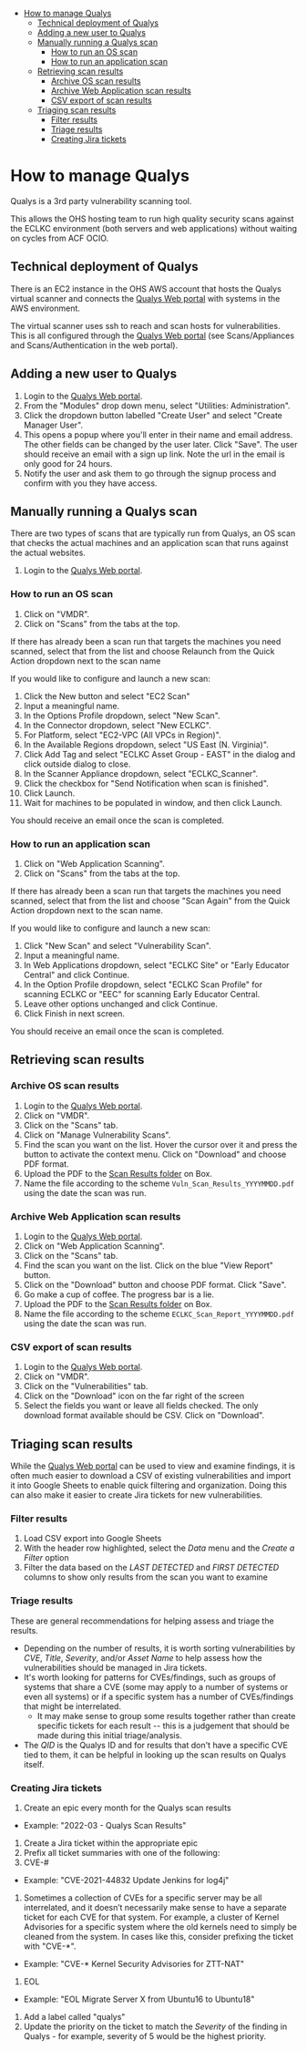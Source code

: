 <!-- mdformat-toc start --slug=github --no-anchors --maxlevel=6 --minlevel=1 -->

- [How to manage Qualys](#how-to-manage-qualys)
  - [Technical deployment of Qualys](#technical-deployment-of-qualys)
  - [Adding a new user to Qualys](#adding-a-new-user-to-qualys)
  - [Manually running a Qualys scan](#manually-running-a-qualys-scan)
    - [How to run an OS scan](#how-to-run-an-os-scan)
    - [How to run an application scan](#how-to-run-an-application-scan)
  - [Retrieving scan results](#retrieving-scan-results)
    - [Archive OS scan results](#archive-os-scan-results)
    - [Archive Web Application scan results](#archive-web-application-scan-results)
    - [CSV export of scan results](#csv-export-of-scan-results)
  - [Triaging scan results](#triaging-scan-results)
    - [Filter results](#filter-results)
    - [Triage results](#triage-results)
    - [Creating Jira tickets](#creating-jira-tickets)

<!-- mdformat-toc end -->

# How to manage Qualys

Qualys is a 3rd party vulnerability scanning tool.

This allows the OHS hosting team to run high quality security scans against the ECLKC environment (both servers and web applications) without waiting on cycles from ACF OCIO.

## Technical deployment of Qualys

There is an EC2 instance in the OHS AWS account that hosts the Qualys virtual scanner and connects the [Qualys Web portal][1] with systems in the AWS environment.

The virtual scanner uses ssh to reach and scan hosts for vulnerabilities. This is all configured through the [Qualys Web portal][1] (see Scans/Appliances and Scans/Authentication in the web portal).

## Adding a new user to Qualys

1. Login to the [Qualys Web portal][1].
1. From the "Modules" drop down menu, select "Utilities: Administration".
1. Click the dropdown button labelled "Create User" and select "Create Manager User".
1. This opens a popup where you'll enter in their name and email address. The other fields can be changed by the user later. Click "Save". The user should receive an email with a sign up link. Note the url in the email is only good for 24 hours.
1. Notify the user and ask them to go through the signup process and confirm with you they have access.

## Manually running a Qualys scan

There are two types of scans that are typically run from Qualys, an OS scan that checks the actual machines and an application scan that runs against the actual websites.

1. Login to the [Qualys Web portal][1].

### How to run an OS scan

1. Click on "VMDR".
1. Click on "Scans" from the tabs at the top.

If there has already been a scan run that targets the machines you need scanned, select that from the list and choose Relaunch from the Quick Action dropdown next to the scan name

If you would like to configure and launch a new scan:

1. Click the New button and select "EC2 Scan"
1. Input a meaningful name.
1. In the Options Profile dropdown, select "New Scan".
1. In the Connector dropdown, select "New ECLKC".
1. For Platform, select "EC2-VPC (All VPCs in Region)".
1. In the Available Regions dropdown, select "US East (N. Virginia)".
1. Click Add Tag and select "ECLKC Asset Group - EAST" in the dialog and click outside dialog to close.
1. In the Scanner Appliance dropdown, select "ECLKC_Scanner".
1. Click the checkbox for "Send Notification when scan is finished".
1. Click Launch.
1. Wait for machines to be populated in window, and then click Launch.

You should receive an email once the scan is completed.

### How to run an application scan

1. Click on "Web Application Scanning".
1. Click on "Scans" from the tabs at the top.

If there has already been a scan run that targets the machines you need scanned, select that from the list and choose "Scan Again" from the Quick Action dropdown next to the scan name.

If you would like to configure and launch a new scan:

1. Click "New Scan" and select "Vulnerability Scan".
1. Input a meaningful name.
1. In Web Applications dropdown, select "ECLKC Site" or "Early Educator Central" and click Continue.
1. In the Option Profile dropdown, select "ECLKC Scan Profile" for scanning ECLKC or "EEC" for scanning Early Educator Central.
1. Leave other options unchanged and click Continue.
1. Click Finish in next screen.

You should receive an email once the scan is completed.

## Retrieving scan results

### Archive OS scan results

1. Login to the [Qualys Web portal][1].
1. Click on "VMDR".
1. Click on the "Scans" tab.
1. Click on "Manage Vulnerability Scans".
1. Find the scan you want on the list. Hover the cursor over it and press the button to activate the context menu. Click on "Download" and choose PDF format.
1. Upload the PDF to the [Scan Results folder][2] on Box.
1. Name the file according to the scheme `Vuln_Scan_Results_YYYYMMDD.pdf` using the date the scan was run.

### Archive Web Application scan results

1. Login to the [Qualys Web portal][1].
1. Click on "Web Application Scanning".
1. Click on the "Scans" tab.
1. Find the scan you want on the list. Click on the blue "View Report" button.
1. Click on the "Download" button and choose PDF format. Click "Save".
1. Go make a cup of coffee. The progress bar is a lie.
1. Upload the PDF to the [Scan Results folder][2] on Box.
1. Name the file according to the scheme `ECLKC_Scan_Report_YYYYMMDD.pdf` using the date the scan was run.

### CSV export of scan results

1. Login to the [Qualys Web portal][1].
1. Click on "VMDR".
1. Click on the "Vulnerabilities" tab.
1. Click on the "Download" icon on the far right of the screen
1. Select the fields you want or leave all fields checked. The only download format available should be CSV. Click on "Download".

## Triaging scan results

While the [Qualys Web portal][1] can be used to view and examine findings, it is often much easier to download a CSV of existing vulnerabilities and import it into Google Sheets to enable quick filtering and organization. Doing this can also make it easier to create Jira tickets for new vulnerabilities.

### Filter results

1. Load CSV export into Google Sheets
1. With the header row highlighted, select the _Data_ menu and the _Create a Filter_ option
1. Filter the data based on the _LAST DETECTED_ and _FIRST DETECTED_ columns to show only results from the scan you want to examine

### Triage results

These are general recommendations for helping assess and triage the results.

- Depending on the number of results, it is worth sorting vulnerabilities by _CVE_, _Title_, _Severity_, and/or _Asset Name_ to help assess how the vulnerabilities should be managed in Jira tickets.
- It's worth looking for patterns for CVEs/findings, such as groups of systems that share a CVE (some may apply to a number of systems or even all systems) or if a specific system has a number of CVEs/findings that might be interrelated.
  - It may make sense to group some results together rather than create specific tickets for each result -- this is a judgement that should be made during this initial triage/analysis.
- The _QID_ is the Qualys ID and for results that don't have a specific CVE tied to them, it can be helpful in looking up the scan results on Qualys itself.

### Creating Jira tickets

1. Create an epic every month for the Qualys scan results

- Example: "2022-03 - Qualys Scan Results"

1. Create a Jira ticket within the appropriate epic
1. Prefix all ticket summaries with one of the following:
1. CVE-#

- Example: "CVE-2021-44832 Update Jenkins for log4j"

1. Sometimes a collection of CVEs for a specific server may be all interrelated, and it doesn’t necessarily make sense to have a separate ticket for each CVE for that system. For example, a cluster of Kernel Advisories for a specific system where the old kernels need to simply be cleaned from the system. In cases like this, consider prefixing the ticket with "CVE-\*".

- Example: "CVE-\* Kernel Security Advisories for ZTT-NAT"

1. EOL

- Example: "EOL Migrate Server X from Ubuntu16 to Ubuntu18"

1. Add a label called "qualys"
1. Update the priority on the ticket to match the _Severity_ of the finding in Qualys - for example, severity of 5 would be the highest priority.

[1]: https://qualysguard.qg3.apps.qualys.com/portal-front/
[2]: https://app.box.com/folder/143269631989
